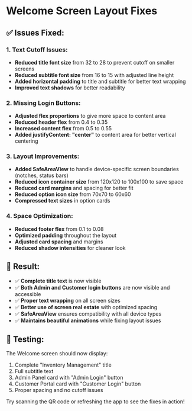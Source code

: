 # Welcome Screen Layout Fixes

## ✅ **Issues Fixed:**

### 1. **Text Cutoff Issues:**

- **Reduced title font size** from 32 to 28 to prevent cutoff on smaller screens
- **Reduced subtitle font size** from 16 to 15 with adjusted line height
- **Added horizontal padding** to title and subtitle for better text wrapping
- **Improved text shadows** for better readability

### 2. **Missing Login Buttons:**

- **Adjusted flex proportions** to give more space to content area
- **Reduced header flex** from 0.4 to 0.35
- **Increased content flex** from 0.5 to 0.55
- **Added justifyContent: "center"** to content area for better vertical centering

### 3. **Layout Improvements:**

- **Added SafeAreaView** to handle device-specific screen boundaries (notches, status bars)
- **Reduced icon container size** from 120x120 to 100x100 to save space
- **Reduced card margins** and spacing for better fit
- **Reduced option icon size** from 70x70 to 60x60
- **Compressed text sizes** in option cards

### 4. **Space Optimization:**

- **Reduced footer flex** from 0.1 to 0.08
- **Optimized padding** throughout the layout
- **Adjusted card spacing** and margins
- **Reduced shadow intensities** for cleaner look

## 🎯 **Result:**

- ✅ **Complete title text** is now visible
- ✅ **Both Admin and Customer login buttons** are now visible and accessible
- ✅ **Proper text wrapping** on all screen sizes
- ✅ **Better use of screen real estate** with optimized spacing
- ✅ **SafeAreaView** ensures compatibility with all device types
- ✅ **Maintains beautiful animations** while fixing layout issues

## 📱 **Testing:**

The Welcome screen should now display:

1. Complete "Inventory Management" title
2. Full subtitle text
3. Admin Panel card with "Admin Login" button
4. Customer Portal card with "Customer Login" button
5. Proper spacing and no cutoff issues

Try scanning the QR code or refreshing the app to see the fixes in action!
